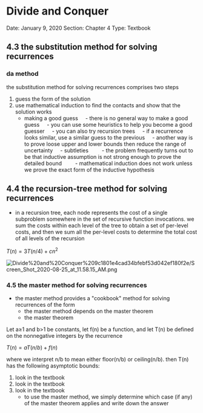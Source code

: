 # Divide and Conquer

Date: January 9, 2020
Section: Chapter 4
Type: Textbook

## 4.3 the substitution method for solving recurrences

### da method

the substitution method for solving recurrences comprises two steps

1. guess the form of the solution
2. use mathematical induction to find the contacts and show that the solution works
   - making a good guess
         - there is no general way to make a good guess
         - you can use some heuristics to help you become a good guesser
         - you can also try recursion trees
         - if a recurrence looks similar, use a similar guess to the previous
         - another way is to prove loose upper and lower bounds then reduce the range of uncertainty
         - subtleties
             - the problem frequently turns out to be that inductive assumption is not strong enough to prove the detailed bound
             - mathematical induction does not work unless we prove the exact form of the inductive hypothesis

## 4.4 the recursion-tree method for solving recurrences

- in a recursion tree, each node represents the cost of a single subproblem somewhere in the set of recursive function invocations. we sum the costs within each level of the tree to obtain a set of per-level costs, and then we sum all the per-level costs to determine the total cost of all levels of the recursion

$T(n)=3T(n/4)+cn^2$

![Divide%20and%20Conquer%209c1801e4cad34bfebf53d042ef180f2e/Screen_Shot_2020-08-25_at_11.58.15_AM.png](Divide%20and%20Conquer%209c1801e4cad34bfebf53d042ef180f2e/Screen_Shot_2020-08-25_at_11.58.15_AM.png)

### 4.5 the master method for solving recurrences

- the master method provides a "cookbook" method for solving recurrences of the form
  - the master method depends on the master theorem
  - the master theorem

Let a≥1 and b>1 be constants, let f(n) be a function, and let T(n) be defined on the nonnegative integers by the recurrence

$T(n)=aT(n/b)+f(n)$

where we interpret n/b to mean either floor(n/b) or ceiling(n/b). then T(n) has the following asymptotic bounds:

1. look in the textbook
2. look in the textbook
3. look in the textbook
   - to use the master method, we simply determine which case (if any) of the master theorem applies and write down the answer
